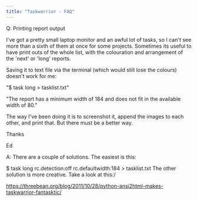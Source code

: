 ```yaml
---
title: "Taskwarrior - FAQ"
---
```


Q: Printing report output

I've got a pretty small laptop monitor and an awful lot of tasks, so I can't see more than a sixth of them at once for some projects. Sometimes its useful to have print outs of the whole list, with the colouration and arrangement of the 'next' or 'long' reports.

Saving it to text file via the terminal (which would still lose the colours) doesn't work for me:

"$ task long > tasklist.txt"

"The report has a minimum width of 184 and does not fit in the available width of 80."

The way I've been doing it is to screenshot it, append the images to each other, and print that. But there must be a better way.

Thanks

Ed

A: There are a couple of solutions.
The easiest is this:

$ task long rc.detection:off rc.defaultwidth:184 > tasklist.txt
The other solution is more creative.
Take a look at this:/

https://threebean.org/blog/2011/10/28/python-ansi2html-makes-taskwarrior-fantasktic/

